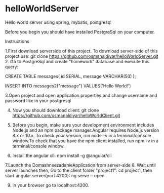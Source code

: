 # helloWorldServer
Hello world server using spring, mybatis, postgresql 

Before you begin you should have installed PostgreSql on your computer.

Instructions

1.First download serverside of this project. To download server-side of this project use:
git clone https://github.com/osmanaldiyar/helloWorldServer.git
2. Go to PostgreSql and create "homework" database and execute this query:

CREATE TABLE messages(
	id SERIAL,
	message VARCHAR(50)
);

INSERT INTO messages2("message") VALUES('Hello World!')

3.Open project and open application.properties and change username and password like in your postgresql


4. Now you should download client: git clone https://github.com/osmanaldiyar/helloWorldClient.git

5. Before you begin, make sure your development environment includes Node.js and an npm package manager.Angular requires Node.js version 8.x or 10.x. To check your version, run node -v in a terminal/console window.To check that you have the npm client installed, run npm -v in a terminal/console window.

6. Install the angular cli: npm install -g @angular/cli

7.Launch the DomashneezadanieApplication from server-side
8. Wait until server launches then, Go to the client folder "project1": cd project1, then start angular server(port 4200): ng serve --open

9. In your browser go to localhost:4200.

